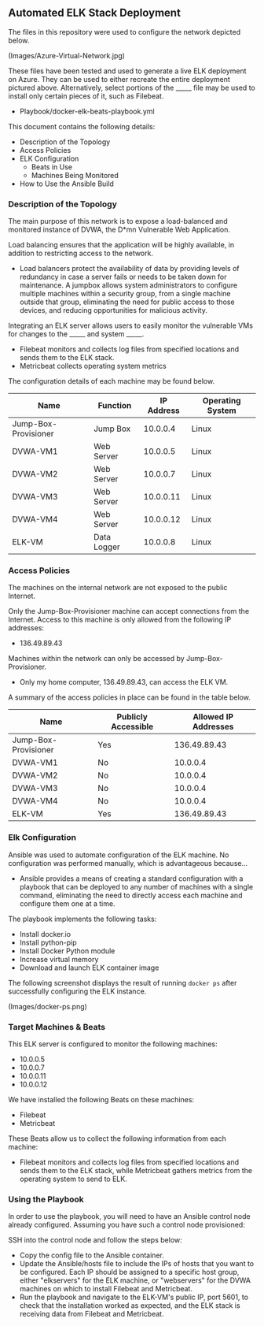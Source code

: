 ## Automated ELK Stack Deployment

The files in this repository were used to configure the network depicted below.

(Images/Azure-Virtual-Network.jpg)

These files have been tested and used to generate a live ELK deployment on Azure. They can be used to either recreate the entire deployment pictured above. Alternatively, select portions of the _____ file may be used to install only certain pieces of it, such as Filebeat.

  - Playbook/docker-elk-beats-playbook.yml

This document contains the following details:
- Description of the Topology
- Access Policies
- ELK Configuration
  - Beats in Use
  - Machines Being Monitored
- How to Use the Ansible Build


### Description of the Topology

The main purpose of this network is to expose a load-balanced and monitored instance of DVWA, the D*mn Vulnerable Web Application.

Load balancing ensures that the application will be highly available, in addition to restricting access to the network.
- Load balancers protect the availability of data by providing levels of redundancy in case a server fails or needs to be taken down for maintenance. A jumpbox allows system administrators to configure multiple machines within a security group, from a single machine outside that group, eliminating the need for public access to those devices, and reducing opportunities for malicious activity.

Integrating an ELK server allows users to easily monitor the vulnerable VMs for changes to the _____ and system _____.
- Filebeat monitors and collects log files from specified locations and sends them to the ELK stack.
- Metricbeat collects operating system metrics 

The configuration details of each machine may be found below.

| Name                 | Function    | IP Address | Operating System |
|----------------------|-------------|------------|------------------|
| Jump-Box-Provisioner | Jump Box    | 10.0.0.4   | Linux            |
| DVWA-VM1             | Web Server  | 10.0.0.5   | Linux            |
| DVWA-VM2             | Web Server  | 10.0.0.7   | Linux            |
| DVWA-VM3             | Web Server  | 10.0.0.11  | Linux            |
| DVWA-VM4             | Web Server  | 10.0.0.12  | Linux            |
| ELK-VM               | Data Logger | 10.0.0.8   | Linux            |

### Access Policies

The machines on the internal network are not exposed to the public Internet. 

Only the Jump-Box-Provisioner machine can accept connections from the Internet. Access to this machine is only allowed from the following IP addresses:
- 136.49.89.43

Machines within the network can only be accessed by Jump-Box-Provisioner.
- Only my home computer, 136.49.89.43, can access the ELK VM.

A summary of the access policies in place can be found in the table below.

| Name                 | Publicly Accessible | Allowed IP Addresses |
|----------------------|---------------------|----------------------|
| Jump-Box-Provisioner | Yes                 | 136.49.89.43         |
| DVWA-VM1             | No                  | 10.0.0.4             |
| DVWA-VM2             | No                  | 10.0.0.4             |
| DVWA-VM3             | No                  | 10.0.0.4             |
| DVWA-VM4             | No                  | 10.0.0.4             |
| ELK-VM               | Yes                 | 136.49.89.43         |

### Elk Configuration

Ansible was used to automate configuration of the ELK machine. No configuration was performed manually, which is advantageous because...
- Ansible provides a means of creating a standard configuration with a playbook that can be deployed to any number of machines with a single command, eliminating the need to directly access each machine and configure them one at a time.

The playbook implements the following tasks:
- Install docker.io
- Install python-pip
- Install Docker Python module
- Increase virtual memory
- Download and launch ELK container image

The following screenshot displays the result of running `docker ps` after successfully configuring the ELK instance.

(Images/docker-ps.png)

### Target Machines & Beats
This ELK server is configured to monitor the following machines:
- 10.0.0.5
- 10.0.0.7
- 10.0.0.11
- 10.0.0.12

We have installed the following Beats on these machines:
- Filebeat
- Metricbeat

These Beats allow us to collect the following information from each machine:
- Filebeat monitors and collects log files from specified locations and sends them to the ELK stack, while Metricbeat gathers metrics from the operating system to send to ELK.

### Using the Playbook
In order to use the playbook, you will need to have an Ansible control node already configured. Assuming you have such a control node provisioned: 

SSH into the control node and follow the steps below:
- Copy the config file to the Ansible container.
- Update the Ansible/hosts file to include the IPs of hosts that you want to be configured. Each IP should be assigned to a specific host group, either "elkservers" for the ELK machine, or "webservers" for the DVWA machines on which to install Filebeat and Metricbeat. 
- Run the playbook and navigate to the ELK-VM's public IP, port 5601, to check that the installation worked as expected, and the ELK stack is receiving data from Filebeat and Metricbeat.
